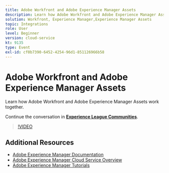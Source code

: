 ```yaml
---
title: Adobe Workfront and Adobe Experience Manager Assets
description: Learn how Adobe Workfront and Adobe Experience Manager Assets work together.
solution: Workfront, Experience Manager,Experience Manager Assets
topic: Integrations
role: User
level: Beginner
version: cloud-service
kt: 9135
type: Event
exl-id: cf0b7390-6452-4254-96d1-851126966b58
---
```

# Adobe Workfront and Adobe Experience Manager Assets

Learn how Adobe Workfront and Adobe Experience Manager Assets work together.

Continue the conversation in **[Experience League Communities](https://adobe.ly/3kHfJED)**.

>[!VIDEO](https://video.tv.adobe.com/v/337578/?quality=12&learn=on&hidetitle=true)

## Additional Resources

- [Adobe Experience Manager Documentation](https://experienceleague.adobe.com/docs/experience-manager-cloud-service.html)
- [Adobe Experience Manager Cloud Service Overview](https://experienceleague.adobe.com/docs/experience-manager-cloud-service/overview/home.html)
- [Adobe Experience Manager Tutorials](https://experienceleague.adobe.com/docs/experience-manager-tutorials.html)
